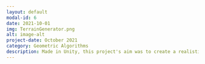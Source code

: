 ```yaml
---
layout: default
modal-id: 6
date: 2021-10-01
img: TerrainGenerator.png
alt: image-alt
project-date: October 2021
category: Geometric Algorithms
description: Made in Unity, this project's aim was to create a realistic terrain by applying a height map to a plane and then deforming it with erosion algorithms. I also added trees based of the terrain's properties.
---
```


